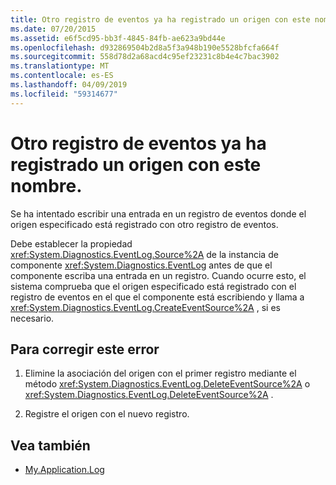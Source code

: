 ```yaml
---
title: Otro registro de eventos ya ha registrado un origen con este nombre.
ms.date: 07/20/2015
ms.assetid: e6f5cd95-bb3f-4845-84fb-ae623a9bd44e
ms.openlocfilehash: d932869504b2d8a5f3a948b190e5528bfcfa664f
ms.sourcegitcommit: 558d78d2a68acd4c95ef23231c8b4e4c7bac3902
ms.translationtype: MT
ms.contentlocale: es-ES
ms.lasthandoff: 04/09/2019
ms.locfileid: "59314677"
---
```

# <a name="another-event-log-has-already-registered-a-source-with-this-name"></a>Otro registro de eventos ya ha registrado un origen con este nombre.
Se ha intentado escribir una entrada en un registro de eventos donde el origen especificado está registrado con otro registro de eventos.  
  
 Debe establecer la propiedad <xref:System.Diagnostics.EventLog.Source%2A> de la instancia de componente <xref:System.Diagnostics.EventLog> antes de que el componente escriba una entrada en un registro. Cuando ocurre esto, el sistema comprueba que el origen especificado está registrado con el registro de eventos en el que el componente está escribiendo y llama a <xref:System.Diagnostics.EventLog.CreateEventSource%2A> , si es necesario.  
  
## <a name="to-correct-this-error"></a>Para corregir este error  
  
1. Elimine la asociación del origen con el primer registro mediante el método <xref:System.Diagnostics.EventLog.DeleteEventSource%2A> o <xref:System.Diagnostics.EventLog.DeleteEventSource%2A> .  
  
2. Registre el origen con el nuevo registro.  
  
## <a name="see-also"></a>Vea también

- [My.Application.Log](xref:Microsoft.VisualBasic.ApplicationServices.ApplicationBase.Log)
